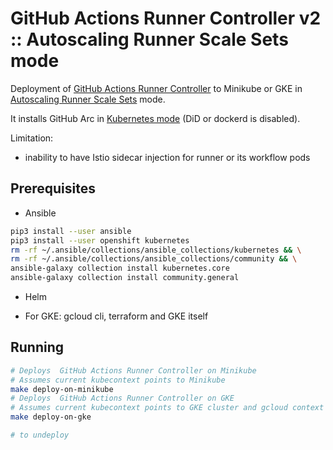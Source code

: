 # GitHub Actions Runner Controller v2 :: Autoscaling Runner Scale Sets mode

Deployment of [GitHub Actions Runner Controller](https://github.com/actions/actions-runner-controller) to Minikube or GKE
in [Autoscaling Runner Scale Sets](https://github.com/actions/actions-runner-controller/tree/master/docs/preview/gha-runner-scale-set-controller) mode.

It installs GitHub Arc in [Kubernetes mode](https://github.com/actions/actions-runner-controller/blob/master/docs/deploying-alternative-runners.md#runner-with-k8s-jobs) (DiD or dockerd is disabled).

Limitation:

* inability to have Istio sidecar injection for runner or its workflow pods

## Prerequisites

* Ansible

```bash
pip3 install --user ansible
pip3 install --user openshift kubernetes
rm -rf ~/.ansible/collections/ansible_collections/kubernetes && \
rm -rf ~/.ansible/collections/ansible_collections/community && \
ansible-galaxy collection install kubernetes.core
ansible-galaxy collection install community.general
```

* Helm

* For GKE: gcloud cli, terraform and GKE itself

## Running

```bash
# Deploys  GitHub Actions Runner Controller on Minikube
# Assumes current kubecontext points to Minikube
make deploy-on-minikube
# Deploys  GitHub Actions Runner Controller on GKE
# Assumes current kubecontext points to GKE cluster and gcloud context to project where GKE cluster is deployed
make deploy-on-gke

# to undeploy
```
